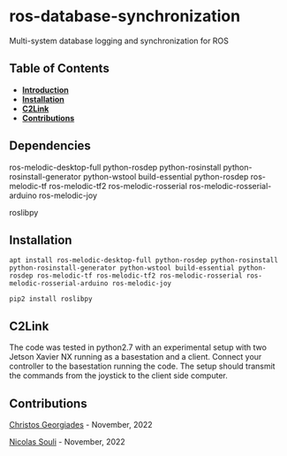 # ros-database-synchronization
Multi-system database logging and synchronization for ROS

## Table of Contents

- **[Introduction](#Dependencies)**<br>
- **[Installation](#Installation)**<br>
- **[C2Link](#C2Link)**<br>
- **[Contributions](#Contributions)**<br>

## Dependencies
ros-melodic-desktop-full
python-rosdep 
python-rosinstall 
python-rosinstall-generator 
python-wstool 
build-essential 
python-rosdep
ros-melodic-tf ros-melodic-tf2
ros-melodic-rosserial 
ros-melodic-rosserial-arduino
ros-melodic-joy

roslibpy

## Installation
```shell
apt install ros-melodic-desktop-full python-rosdep python-rosinstall python-rosinstall-generator python-wstool build-essential python-rosdep ros-melodic-tf ros-melodic-tf2 ros-melodic-rosserial ros-melodic-rosserial-arduino ros-melodic-joy
```


```shell
pip2 install roslibpy
```

## C2Link
The code was tested in python2.7 with an experimental setup with two Jetson Xavier NX running as a basestation and a client. Connect your controller to the basestation running the code. The setup should transmit the commands from the joystick to the client side computer.

## Contributions

[Christos Georgiades](https://github.com/kitos2) - November, 2022

[Nicolas Souli](nsouli02@ucy.ac.cy) - November, 2022

